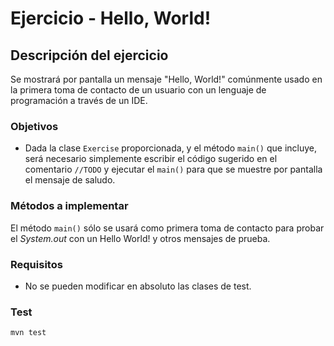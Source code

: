 # Ejercicio - Hello, World!
## Descripción del ejercicio
Se mostrará por pantalla un mensaje "Hello, World!" comúnmente usado en la primera toma de contacto de un usuario con un lenguaje de
programación a través de un IDE.

### Objetivos
* Dada la clase ``Exercise`` proporcionada, y el método ``main()`` que incluye, será necesario simplemente escribir el código sugerido
  en el comentario ```//TODO``` y ejecutar el ``main()`` para que se muestre por pantalla el mensaje de saludo.

### Métodos a implementar
El método ``main()`` sólo se usará como primera toma de contacto para probar el *System.out* con un Hello World! y otros mensajes de
prueba.

### Requisitos
* No se pueden modificar en absoluto las clases de test.

### Test

```
mvn test
```
